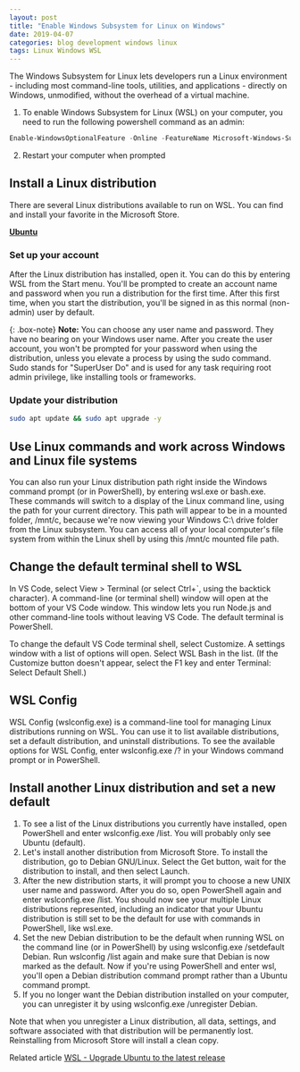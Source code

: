 ```yaml
---
layout: post
title: "Enable Windows Subsystem for Linux on Windows"
date: 2019-04-07
categories: blog development windows linux
tags: Linux Windows WSL
---
```


The Windows Subsystem for Linux lets developers run a Linux environment - including most command-line tools, utilities, and applications - directly on Windows, unmodified, without the overhead of a virtual machine.

1. To enable Windows Subsystem for Linux (WSL) on your computer, you need to run the following powershell command as an admin:


````powershell
Enable-WindowsOptionalFeature -Online -FeatureName Microsoft-Windows-Subsystem-Linux
````


2. Restart your computer when prompted

## Install a Linux distribution

There are several Linux distributions available to run on WSL. You can find and install your favorite in the Microsoft Store.

**[Ubuntu](https://www.microsoft.com/store/p/ubuntu/9nblggh4msv6)**


### Set up your account

After the Linux distribution has installed, open it. You can do this by entering WSL from the Start menu. You'll be prompted to create an account name and password when you run a distribution for the first time. After this first time, when you start the distribution, you'll be signed in as this normal (non-admin) user by default.

{: .box-note}
**Note:** You can choose any user name and password. They have no bearing on your Windows user name. After you create the user account, you won't be prompted for your password when using the distribution, unless you elevate a process by using the sudo command. Sudo stands for "SuperUser Do" and is used for any task requiring root admin privilege, like installing tools or frameworks.

### Update your distribution


````bash
sudo apt update && sudo apt upgrade -y
````


## Use Linux commands and work across Windows and Linux file systems

You can also run your Linux distribution path right inside the Windows command prompt (or in PowerShell), by entering wsl.exe or bash.exe. These commands will switch to a display of the Linux command line, using the path for your current directory. This path will appear to be in a mounted folder, /mnt/c, because we're now viewing your Windows C:\ drive folder from the Linux subsystem. You can access all of your local computer's file system from within the Linux shell by using this /mnt/c mounted file path.

## Change the default terminal shell to WSL

In VS Code, select View > Terminal (or select Ctrl+`, using the backtick character). A command-line (or terminal shell) window will open at the bottom of your VS Code window. This window lets you run Node.js and other command-line tools without leaving VS Code. The default terminal is PowerShell.

To change the default VS Code terminal shell, select Customize. A settings window with a list of options will open. Select WSL Bash in the list. (If the Customize button doesn't appear, select the F1 key and enter Terminal: Select Default Shell.)

## WSL Config

WSL Config (wslconfig.exe) is a command-line tool for managing Linux distributions running on WSL. You can use it to list available distributions, set a default distribution, and uninstall distributions. To see the available options for WSL Config, enter wslconfig.exe /? in your Windows command prompt or in PowerShell.

## Install another Linux distribution and set a new default

1. To see a list of the Linux distributions you currently have installed, open PowerShell and enter wslconfig.exe /list. You will probably only see Ubuntu (default).
2. Let's install another distribution from Microsoft Store. To install the distribution, go to Debian GNU/Linux. Select the Get button, wait for the distribution to install, and then select Launch.
3. After the new distribution starts, it will prompt you to choose a new UNIX user name and password. After you do so, open PowerShell again and enter wslconfig.exe /list. You should now see your multiple Linux distributions represented, including an indicator that your Ubuntu distribution is still set to be the default for use with commands in PowerShell, like wsl.exe.
4. Set the new Debian distribution to be the default when running WSL on the command line (or in PowerShell) by using wslconfig.exe /setdefault Debian. Run wslconfig /list again and make sure that Debian is now marked as the default.
Now if you're using PowerShell and enter wsl, you'll open a Debian distribution command prompt rather than a Ubuntu command prompt.
5. If you no longer want the Debian distribution installed on your computer, you can unregister it by using wslconfig.exe /unregister Debian.

Note that when you unregister a Linux distribution, all data, settings, and software associated with that distribution will be permanently lost. Reinstalling from Microsoft Store will install a clean copy.

Related article
[WSL - Upgrade Ubuntu to the latest release](https://danielschwensen.github.io/2021-04-11-WSL_Upgrade_Ubuntu_to_the_latest_release/) 